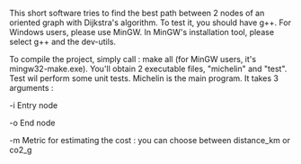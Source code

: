 This short software tries to find the best path between 2 nodes of an oriented graph with Dijkstra's algorithm. To test it, you should have g++. For Windows users, please use MinGW. In MinGW's installation tool, please select g++ and the dev-utils.

To compile the project, simply call : make all (for MinGW users, it's mingw32-make.exe). You'll obtain 2 executable files, "michelin" and "test".
Test wil perform some unit tests.
Michelin is the main program. It takes 3 arguments :

-i Entry node

-o End node

-m Metric for estimating the cost : you can choose between distance_km or co2_g
